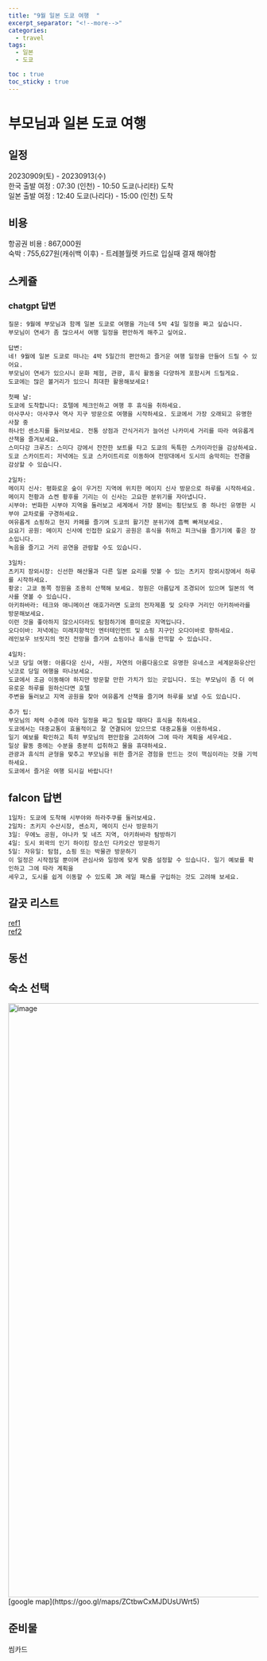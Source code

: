 ```yaml
---
title: "9월 일본 도쿄 여행  "
excerpt_separator: "<!--more-->"
categories:
  - travel
tags:
  - 일본
  - 도쿄 

toc : true
toc_sticky : true
---
```


# 부모님과 일본 도쿄 여행
## 일정 
20230909(토) - 20230913(수)  
한국 출발 여정 : 07:30 (인천) - 10:50 도쿄(나리타) 도착  
일본 출발 여정 : 12:40 도쿄(나리다) - 15:00 (인천) 도착  

## 비용
항공권 비용 : 867,000원  
숙박 : 755,627원(캐쉬백 이후) - 트레블월렛 카드로 입실때 결재 해야함     

## 스케쥴
### chatgpt 답변

```
질문: 9월에 부모님과 함께 일본 도쿄로 여행을 가는데 5박 4일 일정을 짜고 싶습니다.
부모님이 연세가 좀 많으셔서 여행 일정을 편안하게 해주고 싶어요.

답변:
네! 9월에 일본 도쿄로 떠나는 4박 5일간의 편안하고 즐거운 여행 일정을 만들어 드릴 수 있어요.
부모님이 연세가 있으시니 문화 체험, 관광, 휴식 활동을 다양하게 포함시켜 드릴게요.
도쿄에는 많은 볼거리가 있으니 최대한 활용해보세요!

첫째 날:
도쿄에 도착합니다: 호텔에 체크인하고 여행 후 휴식을 취하세요.
아사쿠사: 아사쿠사 역사 지구 방문으로 여행을 시작하세요. 도쿄에서 가장 오래되고 유명한 사찰 중  
하나인 센소지를 둘러보세요. 전통 상점과 간식거리가 늘어선 나카미세 거리를 따라 여유롭게 산책을 즐겨보세요.  
스미다강 크루즈: 스미다 강에서 잔잔한 보트를 타고 도쿄의 독특한 스카이라인을 감상하세요.  
도쿄 스카이트리: 저녁에는 도쿄 스카이트리로 이동하여 전망대에서 도시의 숨막히는 전경을 감상할 수 있습니다.  

2일차:
메이지 신사: 평화로운 숲이 우거진 지역에 위치한 메이지 신사 방문으로 하루를 시작하세요.
메이지 천황과 쇼켄 황후를 기리는 이 신사는 고요한 분위기를 자아냅니다.  
시부야: 번화한 시부야 지역을 둘러보고 세계에서 가장 붐비는 횡단보도 중 하나인 유명한 시부야 교차로를 구경하세요.
여유롭게 쇼핑하고 현지 카페를 즐기며 도쿄의 활기찬 분위기에 흠뻑 빠져보세요.  
요요기 공원: 메이지 신사에 인접한 요요기 공원은 휴식을 취하고 피크닉을 즐기기에 좋은 장소입니다.
녹음을 즐기고 거리 공연을 관람할 수도 있습니다.

3일차:
츠키지 장외시장: 신선한 해산물과 다른 일본 요리를 맛볼 수 있는 츠키지 장외시장에서 하루를 시작하세요.  
황궁: 고쿄 동쪽 정원을 조용히 산책해 보세요. 정원은 아름답게 조경되어 있으며 일본의 역사를 엿볼 수 있습니다.  
아키하바라: 테크와 애니메이션 애호가라면 도쿄의 전자제품 및 오타쿠 거리인 아키하바라를 방문해보세요.  
이런 것을 좋아하지 않으시더라도 탐험하기에 흥미로운 지역입니다.  
오다이바: 저녁에는 미래지향적인 엔터테인먼트 및 쇼핑 지구인 오다이바로 향하세요.  
레인보우 브릿지의 멋진 전망을 즐기며 쇼핑이나 휴식을 만끽할 수 있습니다.  

4일차:
닛코 당일 여행: 아름다운 신사, 사원, 자연의 아름다움으로 유명한 유네스코 세계문화유산인 닛코로 당일 여행을 떠나보세요.
도쿄에서 조금 이동해야 하지만 방문할 만한 가치가 있는 곳입니다. 또는 부모님이 좀 더 여유로운 하루를 원하신다면 호텔
주변을 둘러보고 지역 공원을 찾아 여유롭게 산책을 즐기며 하루를 보낼 수도 있습니다.  

추가 팁:
부모님의 체력 수준에 따라 일정을 짜고 필요할 때마다 휴식을 취하세요.  
도쿄에서는 대중교통이 효율적이고 잘 연결되어 있으므로 대중교통을 이용하세요.  
일기 예보를 확인하고 특히 부모님의 편안함을 고려하여 그에 따라 계획을 세우세요.  
일상 활동 중에는 수분을 충분히 섭취하고 물을 휴대하세요.  
관광과 휴식의 균형을 맞추고 부모님을 위한 즐거운 경험을 만드는 것이 핵심이라는 것을 기억하세요.
도쿄에서 즐거운 여행 되시길 바랍니다!
```
## falcon 답변
```
1일차: 도쿄에 도착해 시부야와 하라주쿠를 둘러보세요.  
2일차: 츠키지 수산시장, 센소지, 메이지 신사 방문하기  
3일: 우에노 공원, 야나카 및 네즈 지역, 아키하바라 탐방하기  
4일: 도시 외곽의 인기 하이킹 장소인 다카오산 방문하기  
5일: 자유일: 탐험, 쇼핑 또는 박물관 방문하기  
이 일정은 시작점일 뿐이며 관심사와 일정에 맞게 맞춤 설정할 수 있습니다. 일기 예보를 확인하고 그에 따라 계획을
세우고, 도시를 쉽게 이동할 수 있도록 JR 레일 패스를 구입하는 것도 고려해 보세요.  
```

## 갈곳 리스트    
[ref1](https://m.blog.naver.com/withjoy79/221314849545)    
[ref2](https://www.funliday.com/posts/2023-korea-to-japan-tokyo-top-13-places/)   

## 동선   
## 숙소 선택   
<img width="1196" alt="image" src="https://github.com/younlea/younlea.github.io/assets/1435846/3c2c151c-bfbc-4033-98dd-93eea18411ca">    
[google map](https://goo.gl/maps/ZCtbwCxMJDUsUWrt5)    
   
## 준비물   
씸카드   

